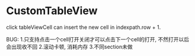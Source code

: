 # CustomTableView
click tableViewCell can insert the new cell in indexpath.row + 1.

BUG:
1.只支持点击一个cell打开关闭才可以点击下一个cell的打开, 不然打开以后会出现收不回
2.滚动卡顿, 消耗内存
3.不同section未做
